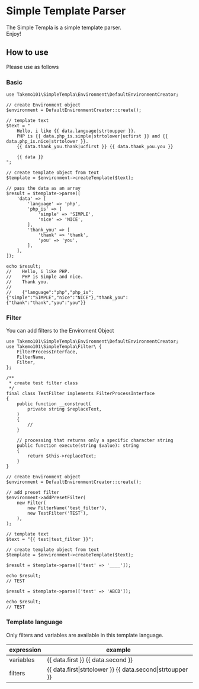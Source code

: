 # Simple Template Parser

The Simple Templa is a simple template parser.  
Enjoy!  

## How to use
Please use as follows

### Basic
```
use Takemo101\SimpleTempla\Environment\DefaultEnvironmentCreator;

// create Environment object
$environment = DefaultEnvironmentCreator::create();

// template text
$text = "
    Hello, i like {{ data.language|strtoupper }}.
    PHP is {{ data.php_is.simple|strtolower|ucfirst }} and {{ data.php_is.nice|strtolower }}.
    {{ data.thank_you.thank|ucfirst }} {{ data.thank_you.you }}

    {{ data }}
";

// create template object from text
$template = $environment->createTemplate($text);

// pass the data as an array
$result = $template->parse([
    'data' => [
        'language' => 'php',
        'php_is' => [
            'simple' => 'SIMPLE',
            'nice' => 'NICE',
        ],
        'thank_you' => [
            'thank' => 'thank',
            'you' => 'you',
        ],
    ],
]);

echo $result;
//    Hello, i like PHP.
//    PHP is Simple and nice.
//    Thank you.
//
//    {"language":"php","php_is":{"simple":"SIMPLE","nice":"NICE"},"thank_you":{"thank":"thank","you":"you"}}
```

### Filter
You can add filters to the Enviroment Object
```
use Takemo101\SimpleTempla\Environment\DefaultEnvironmentCreator;
use Takemo101\SimpleTempla\Filter\ {
    FilterProcessInterface,
    FilterName,
    Filter,
};

/**
 * create test filter class
 */
final class TestFilter implements FilterProcessInterface
{
    public function __construct(
        private string $replaceText,
    )
    {
        //
    }

    // processing that returns only a specific character string
    public function execute(string $value): string
    {
        return $this->replaceText;
    }
}

// create Environment object
$environment = DefaultEnvironmentCreator::create();

// add preset filter
$environment->addPresetFilter(
    new Filter(
        new FilterName('test_filter'),
        new TestFilter('TEST'),
    ),
);

// template text
$text = "{{ test|test_filter }}";

// create template object from text
$template = $environment->createTemplate($text);

$result = $template->parse(['test' => '____']);

echo $result;
// TEST

$result = $template->parse(['test' => 'ABCD']);

echo $result;
// TEST
```

### Template language
Only filters and variables are available in this template language.

| expression | example |
| -- | -- |
| variables | {{ data.first }} {{ data.second }} |
| filters | {{ data.first\|strtolower }} {{ data.second\|strtoupper }} |
